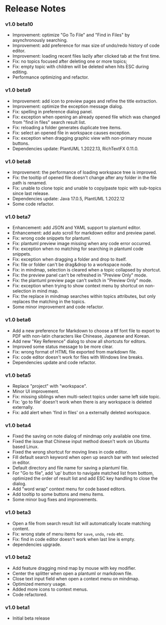 # Release Notes

### v1.0 beta10
* Improvement: optimize "Go To File" and "Find in Files" by asynchronously searching.
* Improvement: add preference for max size of undo/redo history of code editor.
* Improvement: loading recent files lazily after clicked tab at the first time.
* Fix: no topics focused after deleting one or more topics;
* Fix: empty topic with children will be deleted when hits ESC during editing.
* Performance optimizing and refactor.

### v1.0 beta9
* Improvement: add icon to preview pages and refine the title extraction.
* Improvement: optimize the exception message dialog.
* Fix: spelling in preference dialog panel.
* Fix: exception when opening an already opened file which was changed from "find in files" search result list.
* Fix: reloading a folder generates duplicate tree items.
* Fix: select an opened file in workspace causes exception.
* Fix: exception when dragging graphic view with non-primary mouse buttons.
* Dependencies update: PlantUML 1.2022.13, RichTextFX 0.11.0.

### v1.0 beta8
* Improvement: the performance of loading workspace tree is improved.
* Fix: the tooltip of opened file doesn't change after any folder in the file path is renamed.
* Fix: unable to clone topic and unable to copy/paste topic with sub-topics since last release.
* Dependencies update: Java 17.0.5, PlantUML 1.2022.12
* Some code refactor.

### v1.0 beta7
* Enhancement: add JSON and YAML support to plantuml editor.
* Enhancement: add auto scroll for markdown editor and preview panel.
* Fix: wrong code snippets for plantuml.
* Fix: plantuml preview image missing when any code error occurred.
* Fix: exception when no matching for searching in plantuml code snippets.
* Fix: exception when dragging a folder and drop to itself.
* Fix: file or folder can't be drag&drop to a workspace node.
* Fix: in mindmap, selection is cleared when a topic collapsed by shortcut.
* Fix: the preview panel can't be refreshed in "Preview Only" mode.
* Fix: the plantuml preview page can't switch in "Preview Only" mode.
* Fix: exception when trying to show context menu by shortcut on non-selection in mind map.
* Fix: the replace in mindmap searches within topics attributes, but only replaces the matching in the topics.
* Some minor improvement and code refactor.

### v1.0 beta6
* Add a new preference for Markdown to choose a ttf font file to export to PDF with non-latin characters like Chinease, Japanese and Korean.
* Add new "Key Reference" dialog to show all shortcuts for editors.
* Improved some status message to be more clear.
* Fix: wrong format of HTML file exported from markdown file.
* Fix: code editor doesn't work for files with Windows line breaks.
* Dependencies update and code refactor.

### v1.0 beta5
* Replace "project" with "workspace".
* Minor UI improvement.
* Fix: missing siblings when multi-select topics under same left side topic.
* Fix: 'go to file' doesn't work when there is any workspace is deleted externally.
* Fix: add alert when 'find in files' on a externally deleted workspace.

### v1.0 beta4
* Fixed the saving on note dialog of mindmap only available one time.
* Fixed the issue that Chinese input method doesn't work on Ubuntu based Linux.
* Fixed the wrong shortcut for moving lines in code editor.
* Fill default search keyword when open up search bar with text selected in editor.
* Default directory and file name for saving a plantuml file.
* For "Go to file", add 'up' button to navigate matched list from bottom, optimized the order of result list and add ESC key handling to close the dialog.
* Add "word wrap" context menu for code based editors.
* Add tooltip to some buttons and menu items.
* Some minor bug fixes and improvements.

### v1.0 beta3
* Open a file from search result list will automatically locate matching content.
* Fix: wrong state of menu items for `save`, `undo`, `redo` etc.
* Fix: find in code editor doesn't work when last line is empty.
* dependencies upgrade.

### v1.0 beta2
* Add feature dragging mind map by mouse with key modifier.
* Center the splitter when open a plantuml or markdown file.
* Close text input field when open a context menu on mindmap.
* Optimized memory usage.
* Added more icons to context menus.
* Code refactored.


### v1.0 beta1
* Initial beta release
